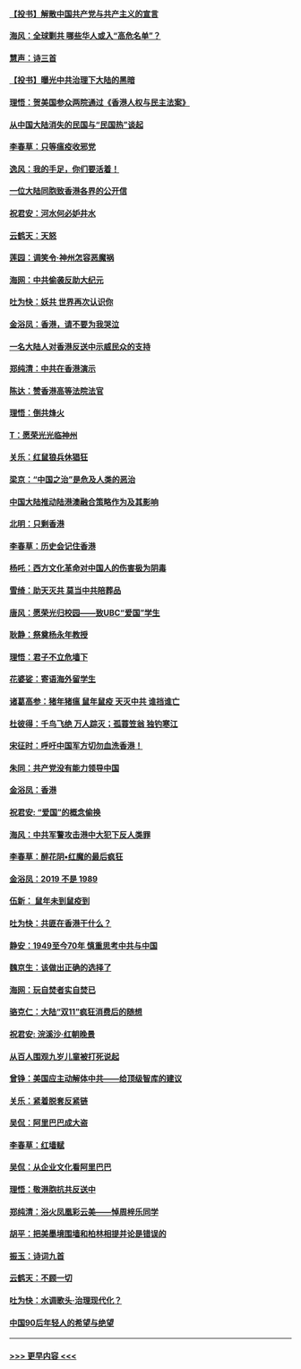 #### [【投书】解散中国共产党与共产主义的宣言](../pages/nsc993/n11679177.md?t=11251844) 
#### [海风：全球剿共 哪些华人或入“高危名单”？](../pages/nsc993/n11678617.md?t=11251844) 
#### [慧声：诗三首](../pages/nsc993/n11678848.md?t=11251844) 
#### [【投书】曝光中共治理下大陆的黑暗](../pages/nsc993/n11678674.md?t=11251844) 
#### [理悟：贺美国参众两院通过《香港人权与民主法案》](../pages/nsc993/n11678104.md?t=11251844) 
#### [从中国大陆消失的民国与“民国热”谈起](../pages/nsc993/n11678075.md?t=11251844) 
#### [李春草：只等瘟疫收邪党](../pages/nsc993/n11677308.md?t=11251844) 
#### [逸风：我的手足，你们要活着！](../pages/nsc993/n11676352.md?t=11251844) 
#### [一位大陆同胞致香港各界的公开信](../pages/nsc993/n11675761.md?t=11251844) 
#### [祝君安：河水何必妒井水](../pages/nsc993/n11675746.md?t=11251844) 
#### [云鹤天：天怒](../pages/nsc993/n11675718.md?t=11251844) 
#### [莲园：调笑令‧神州怎容恶魔祸](../pages/nsc993/n11675648.md?t=11251844) 
#### [海网：中共偷袭反助大纪元](../pages/nsc993/n11673515.md?t=11251844) 
#### [吐为快：妖共 世界再次认识你](../pages/nsc993/n11673506.md?t=11251844) 
#### [金浴凤：香港，请不要为我哭泣](../pages/nsc993/n11673248.md?t=11251844) 
#### [一名大陆人对香港反送中示威民众的支持](../pages/nsc993/n11672615.md?t=11251844) 
#### [郑纯清：中共在香港演示](../pages/nsc993/n11670539.md?t=11251844) 
#### [陈达：赞香港高等法院法官](../pages/nsc993/n11669542.md?t=11251844) 
#### [理悟：倒共烽火](../pages/nsc993/n11668844.md?t=11251844) 
#### [T：愿荣光光临神州](../pages/nsc993/n11668421.md?t=11251844) 
#### [关乐：红鼠狼兵休猖狂](../pages/nsc993/n11668378.md?t=11251844) 
#### [梁京：“中国之治”是危及人类的恶治](../pages/nsc993/n11668328.md?t=11251844) 
#### [中国大陆推动陆港澳融合策略作为及其影响](../pages/nsc993/n11668157.md?t=11251844) 
#### [北明：只剩香港](../pages/nsc993/n11668002.md?t=11251844) 
#### [李春草：历史会记住香港](../pages/nsc993/n11667927.md?t=11251844) 
#### [杨吒：西方文化革命对中国人的伤害极为阴毒](../pages/nsc993/n11664521.md?t=11251844) 
#### [雪绮：助天灭共 莫当中共陪葬品](../pages/nsc993/n11662650.md?t=11251844) 
#### [唐风：愿荣光归校园——致UBC“爱国”学生](../pages/nsc993/n11662194.md?t=11251844) 
#### [耿静：祭奠杨永年教授](../pages/nsc993/n11662514.md?t=11251844) 
#### [理悟：君子不立危墙下](../pages/nsc993/n11662172.md?t=11251844) 
#### [花婆娑：寄语海外留学生](../pages/nsc993/n11662121.md?t=11251844) 
#### [诸葛高参：猪年猪瘟 鼠年鼠疫 天灭中共 谁挡谁亡](../pages/nsc993/n11661980.md?t=11251844) 
#### [杜彼得：千鸟飞绝 万人踪灭；孤蓑笠翁 独钓寒江](../pages/nsc993/n11661170.md?t=11251844) 
#### [宋征时：呼吁中国军方切勿血洗香港！](../pages/nsc993/n11415318.md?t=11251844) 
#### [朱同：共产党没有能力领导中国](../pages/nsc993/n11660421.md?t=11251844) 
#### [金浴凤：香港](../pages/nsc993/n11660419.md?t=11251844) 
#### [祝君安: “爱国”的概念偷换](../pages/nsc993/n11659706.md?t=11251844) 
#### [海风：中共军警攻击港中大犯下反人类罪](../pages/nsc993/n11659632.md?t=11251844) 
#### [李春草：醉花阴•红魔的最后疯狂](../pages/nsc993/n11659287.md?t=11251844) 
#### [金浴凤：2019 不是 1989](../pages/nsc993/n11657663.md?t=11251844) 
#### [伍新： 鼠年未到鼠疫到](../pages/nsc993/n11655098.md?t=11251844) 
#### [吐为快：共匪在香港干什么？](../pages/nsc993/n11654891.md?t=11251844) 
#### [静安：1949至今70年 慎重思考中共与中国](../pages/nsc993/n11651244.md?t=11251844) 
#### [魏京生：该做出正确的选择了](../pages/nsc993/n11653084.md?t=11251844) 
#### [海网：玩自焚者实自焚已](../pages/nsc993/n11652423.md?t=11251844) 
#### [骆克仁：大陆“双11”疯狂消费后的随想](../pages/nsc993/n11652305.md?t=11251844) 
#### [祝君安: 浣溪沙·红朝晚景](../pages/nsc993/n11652258.md?t=11251844) 
#### [从百人围观九岁儿童被打死说起](../pages/nsc993/n11651030.md?t=11251844) 
#### [曾铮：美国应主动解体中共——给顶级智库的建议](../pages/nsc993/n11649888.md?t=11251844) 
#### [关乐：紧着脱套反紧链](../pages/nsc993/n11649069.md?t=11251844) 
#### [吴侃：阿里巴巴成大盗](../pages/nsc993/n11645523.md?t=11251844) 
#### [李春草：红墙赋](../pages/nsc993/n11646389.md?t=11251844) 
#### [吴侃：从企业文化看阿里巴巴](../pages/nsc993/n11645476.md?t=11251844) 
#### [理悟：敬港胞抗共反送中](../pages/nsc993/n11645466.md?t=11251844) 
#### [郑纯清：浴火凤凰彩云美——悼周梓乐同学](../pages/nsc993/n11645155.md?t=11251844) 
#### [胡平：把美墨境围墙和柏林相提并论是错误的](../pages/nsc993/n11645134.md?t=11251844) 
#### [振玉：诗词九首](../pages/nsc993/n11644081.md?t=11251844) 
#### [云鹤天：不顾一切](../pages/nsc993/n11643508.md?t=11251844) 
#### [吐为快：水调歌头·治理现代化？](../pages/nsc993/n11643485.md?t=11251844) 
#### [中国90后年轻人的希望与绝望](../pages/nsc993/n11642317.md?t=11251844) 

----
#### [ >>> 更早内容 <<< ](../indexes/nsc993-earlier.md)
